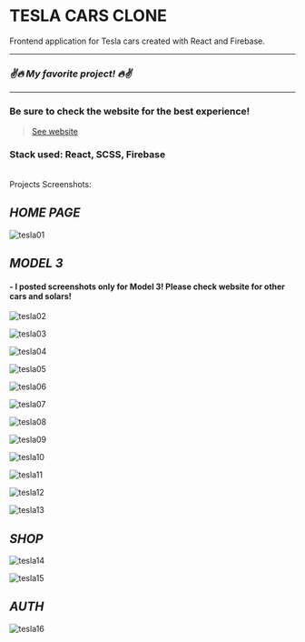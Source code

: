 # TESLA CARS CLONE

Frontend application for Tesla cars created with React and Firebase. 

<hr />

### *✌️🔥 My favorite project! 🔥✌️*

<hr />

### Be sure to check the website for the best experience!
> [See website](https://tesla-clone-7fe84.web.app)

### Stack used: React, SCSS, Firebase

<br />
Projects Screenshots:

## *HOME PAGE*

![tesla01](https://user-images.githubusercontent.com/46372998/178103062-0afc76a2-0453-461a-a16f-17c237cd6058.png)

## *MODEL 3* 
#### - I posted screenshots only for Model 3! Please check website for other cars and solars! 

![tesla02](https://user-images.githubusercontent.com/46372998/178103063-9651700c-7e34-4a86-8bae-efadcaec8113.png)

![tesla03](https://user-images.githubusercontent.com/46372998/178103064-afb374c5-ab2b-4e33-928c-176458eccf09.png)

![tesla04](https://user-images.githubusercontent.com/46372998/178103065-abacc4f3-6134-4559-9feb-581a1d75b536.png)

![tesla05](https://user-images.githubusercontent.com/46372998/178103066-4fdb66f1-312e-475c-8a41-19c74cdd5ca2.png)

![tesla06](https://user-images.githubusercontent.com/46372998/178103067-227bff2d-ac7c-4499-9603-499af6ed203a.png)

![tesla07](https://user-images.githubusercontent.com/46372998/178103068-89a8f373-1918-46d0-a9eb-38044827c9c1.png)

![tesla08](https://user-images.githubusercontent.com/46372998/178103069-dc4398a3-3aec-4af3-ba78-7460f830bc8e.png)

![tesla09](https://user-images.githubusercontent.com/46372998/178103070-6a25cfb2-99cd-43d9-9edc-babbe83346dd.png)

![tesla10](https://user-images.githubusercontent.com/46372998/178103071-02ab93b1-0692-4d23-bb41-67a5db3c3eae.png)

![tesla11](https://user-images.githubusercontent.com/46372998/178103072-ea6b26b1-1a76-4702-81c0-59f09337a659.png)

![tesla12](https://user-images.githubusercontent.com/46372998/178103073-7f5df7ff-3604-45ee-b544-7cbfac9040e8.png)

![tesla13](https://user-images.githubusercontent.com/46372998/178103074-9e5ec24e-dd5c-4085-a09d-ec0b2f6e2c55.png)

## *SHOP*

![tesla14](https://user-images.githubusercontent.com/46372998/178103076-6f5cb9d4-8b24-4728-aede-73628f37b100.png)

![tesla15](https://user-images.githubusercontent.com/46372998/178103077-274b9bee-5297-4d2d-be15-fdf00a3896d4.png)

## *AUTH*

![tesla16](https://user-images.githubusercontent.com/46372998/178103078-d91b9bff-6cfc-4da2-8e8b-8b3300ad6f8d.png)
